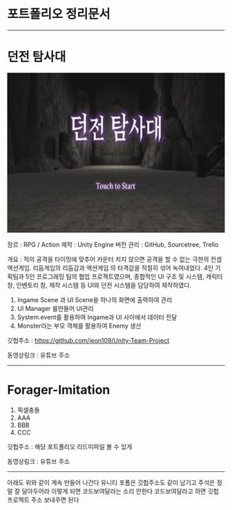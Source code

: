 # 포트폴리오 정리문서

------------

# 던전 탐사대
<img src="/Scripts/던전 탐사대.jpg"  width="700" height="370">

장르 : RPG / Action
제작 : Unity Engine 
버전 관리 : GitHub, Sourcetree, Trello

개요 : 적의 공격을 타이밍에 맞추어 카운터 치지 않으면 공격을 할 수 없는 극한의 컨셉 액션게임. 리듬게임의 리듬감과 액션게임 의 타격감을 적절히 섞어 녹여내었다.
4인 기획팀과 5인 프로그래밍 팀의 협업 프로젝트였으며, 
종합적인 UI 구조 및 시스템, 캐릭터 창, 인벤토리 창, 제작 시스템 등 UI와 던전 시스템을 담당하여 제작하였다.

1. Ingame Scene 과 UI Scene을 하나의 화면에 출력하여 관리
2. UI Manager 를만들어 UI관리
3. System.event를 활용하여 Ingame과 UI 사이에서 데이터 전달
4. Monster라는 부모 객체를 활용하여 Enemy 생산

깃헙주소 : https://github.com/jeon109/Unity-Team-Project

동영상링크 :  유튜브 주소

------------

# Forager-Imitation

1. 픽셀충돌
2. AAA
3. BBB
4. CCC


깃헙주소 : 해당 포트폴리오 리드미파일 볼 수 있게

동영상링크 :  유튜브 주소

------------

아래도 위와 같이 계속 만들어 나간다
유니티 포폴은 깃헙주소도 같이 남기고 주석은 정말 잘 달아두어라
이렇게 되면 코드보여달라는 소리 안한다
코드보여달라고 하면 깃헙 프로젝트 주소 보내주면 된다
